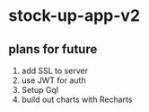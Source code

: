 # stock-up-app-v2

## plans for future
1. add SSL to server
2. use JWT for auth
3. Setup Gql 
4. build out charts with Recharts
